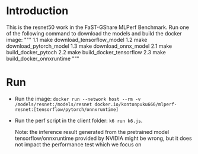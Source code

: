 # Introduction
This is the resnet50 work in the FaST-GShare MLPerf Benchmark. Run one of the following command to download the models and build the docker image:
""" 
1.1 make download_tensorflow_model 
1.2 make download_pytorch_model 
1.3 make download_onnx_model 
2.1 make build_docker_pytoch 
2.2 make build_docker_tensorflow 
2.3 make build_docker_onnxruntime 
"""

# Run
- Run the image: `docker run --network host --rm -v /models/resnet:/models/resnet docker.io/kontonpuku666/mlperf-resnet:[tensorflow/pytorch/onnxruntime]`
- Run the perf script in the client folder: `k6 run k6.js`.

  Note: the inference result generated from the pretrained model tensorflow/onnxruntime provided by NVIDIA might be wrong, but it does not impact the performance test which we focus on
